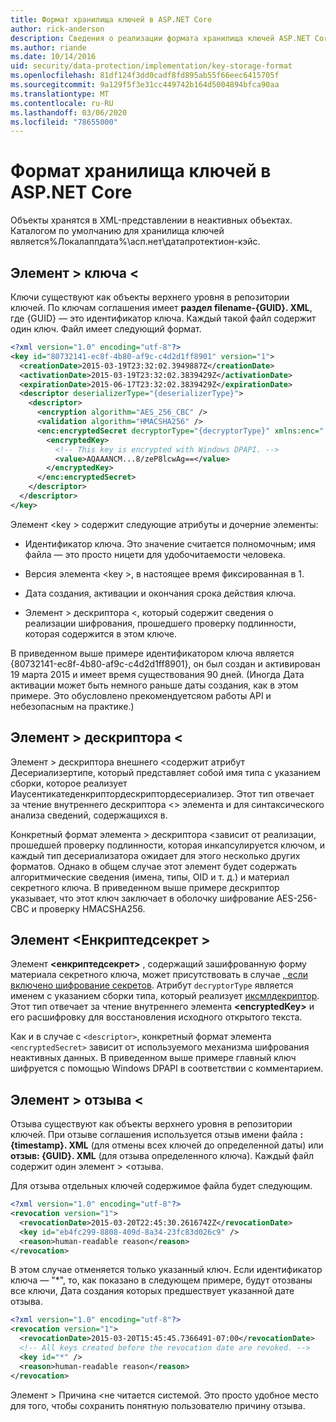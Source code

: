 ```yaml
---
title: Формат хранилища ключей в ASP.NET Core
author: rick-anderson
description: Сведения о реализации формата хранилища ключей ASP.NET Core Data Protection.
ms.author: riande
ms.date: 10/14/2016
uid: security/data-protection/implementation/key-storage-format
ms.openlocfilehash: 81df124f3dd0cadf8fd895ab55f66eec6415705f
ms.sourcegitcommit: 9a129f5f3e31cc449742b164d5004894bfca90aa
ms.translationtype: MT
ms.contentlocale: ru-RU
ms.lasthandoff: 03/06/2020
ms.locfileid: "78655000"
---
```

# <a name="key-storage-format-in-aspnet-core"></a>Формат хранилища ключей в ASP.NET Core

<a name="data-protection-implementation-key-storage-format"></a>

Объекты хранятся в XML-представлении в неактивных объектах. Каталогом по умолчанию для хранилища ключей является%Локалаппдата%\асп.нет\датапротектион-кэйс\.

## <a name="the-key-element"></a>Элемент > ключа \<

Ключи существуют как объекты верхнего уровня в репозитории ключей. По ключам соглашения имеет **раздел filename-{GUID}. XML**, где {GUID} — это идентификатор ключа. Каждый такой файл содержит один ключ. Файл имеет следующий формат.

```xml
<?xml version="1.0" encoding="utf-8"?>
<key id="80732141-ec8f-4b80-af9c-c4d2d1ff8901" version="1">
  <creationDate>2015-03-19T23:32:02.3949887Z</creationDate>
  <activationDate>2015-03-19T23:32:02.3839429Z</activationDate>
  <expirationDate>2015-06-17T23:32:02.3839429Z</expirationDate>
  <descriptor deserializerType="{deserializerType}">
    <descriptor>
      <encryption algorithm="AES_256_CBC" />
      <validation algorithm="HMACSHA256" />
      <enc:encryptedSecret decryptorType="{decryptorType}" xmlns:enc="...">
        <encryptedKey>
          <!-- This key is encrypted with Windows DPAPI. -->
          <value>AQAAANCM...8/zeP8lcwAg==</value>
        </encryptedKey>
      </enc:encryptedSecret>
    </descriptor>
  </descriptor>
</key>
```

Элемент \<key > содержит следующие атрибуты и дочерние элементы:

* Идентификатор ключа. Это значение считается полномочным; имя файла — это просто ницети для удобочитаемости человека.

* Версия элемента \<key >, в настоящее время фиксированная в 1.

* Дата создания, активации и окончания срока действия ключа.

* Элемент > дескриптора \<, который содержит сведения о реализации шифрования, прошедшего проверку подлинности, которая содержится в этом ключе.

В приведенном выше примере идентификатором ключа является {80732141-ec8f-4b80-af9c-c4d2d1ff8901}, он был создан и активирован 19 марта 2015 и имеет время существования 90 дней. (Иногда Дата активации может быть немного раньше даты создания, как в этом примере. Это обусловлено nрекомендуетсяом работы API и небезопасным на практике.)

## <a name="the-descriptor-element"></a>Элемент > дескриптора \<

Элемент > дескриптора внешнего \<содержит атрибут Десериализертипе, который представляет собой имя типа с указанием сборки, которое реализует Иаусентикатеденкриптордескриптордесериализер. Этот тип отвечает за чтение внутреннего дескриптора \<> элемента и для синтаксического анализа сведений, содержащихся в.

Конкретный формат элемента > дескриптора \<зависит от реализации, прошедшей проверку подлинности, которая инкапсулируется ключом, и каждый тип десериализатора ожидает для этого несколько других форматов. Однако в общем случае этот элемент будет содержать алгоритмические сведения (имена, типы, OID и т. д.) и материал секретного ключа. В приведенном выше примере дескриптор указывает, что этот ключ заключает в оболочку шифрование AES-256-CBC и проверку HMACSHA256.

## <a name="the-encryptedsecret-element"></a>Элемент \<Енкриптедсекрет >

Элемент **&lt;енкриптедсекрет&gt;** , содержащий зашифрованную форму материала секретного ключа, может присутствовать в случае [, если включено шифрование секретов](xref:security/data-protection/implementation/key-encryption-at-rest). Атрибут `decryptorType` является именем с указанием сборки типа, который реализует [иксмлдекриптор](/dotnet/api/microsoft.aspnetcore.dataprotection.xmlencryption.ixmldecryptor). Этот тип отвечает за чтение внутреннего элемента **&lt;encryptedKey&gt;** и его расшифровку для восстановления исходного открытого текста.

Как и в случае с `<descriptor>`, конкретный формат элемента `<encryptedSecret>` зависит от используемого механизма шифрования неактивных данных. В приведенном выше примере главный ключ шифруется с помощью Windows DPAPI в соответствии с комментарием.

## <a name="the-revocation-element"></a>Элемент > отзыва \<

Отзыва существуют как объекты верхнего уровня в репозитории ключей. При отзыве соглашения используется отзыв имени файла **: {timestamp}. XML** (для отмены всех ключей до определенной даты) или **отзыв: {GUID}. XML** (для отзыва определенного ключа). Каждый файл содержит один элемент > \<отзыва.

Для отзыва отдельных ключей содержимое файла будет следующим.

```xml
<?xml version="1.0" encoding="utf-8"?>
<revocation version="1">
  <revocationDate>2015-03-20T22:45:30.2616742Z</revocationDate>
  <key id="eb4fc299-8808-409d-8a34-23fc83d026c9" />
  <reason>human-readable reason</reason>
</revocation>
```

В этом случае отменяется только указанный ключ. Если идентификатор ключа — "*", то, как показано в следующем примере, будут отозваны все ключи, Дата создания которых предшествует указанной дате отзыва.

```xml
<?xml version="1.0" encoding="utf-8"?>
<revocation version="1">
  <revocationDate>2015-03-20T15:45:45.7366491-07:00</revocationDate>
  <!-- All keys created before the revocation date are revoked. -->
  <key id="*" />
  <reason>human-readable reason</reason>
</revocation>
```

Элемент > Причина \<не читается системой. Это просто удобное место для того, чтобы сохранить понятную пользователю причину отзыва.
